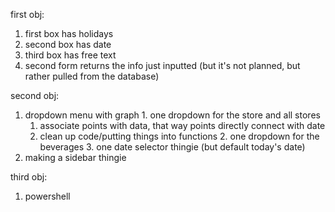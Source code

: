 first obj:
  1. first box has holidays
  2. second box has date
  3. third box has free text
  4. second form returns the info just inputted (but it's not planned, but rather pulled from the database)

second obj:
  1. dropdown menu with graph
    1. one dropdown for the store and all stores
      1. associate points with data, that way points directly connect with date
      2. clean up code/putting things into functions
    2. one dropdown for the beverages
    3. one date selector thingie (but default today's date)
  2. making a sidebar thingie

third obj:
  1. powershell
